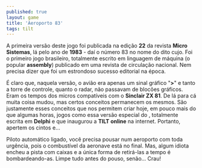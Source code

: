 ```yaml
---
published: true
layout: game
title: 'Aeroporto 83'
tags: tilt
---
```

A primeira vers&atilde;o deste jogo foi publicada na edi&ccedil;&atilde;o <b>22</b> da revista <b>Micro Sistemas</b>, l&aacute; pelo ano de <b>1983</b> - da&iacute; o n&uacute;mero 83 no nome do dito cujo. Foi o primeiro jogo brasileiro, totalmente escrito em linguagem de m&aacute;quina (o popular <b>assembly</b>) publicado em uma revista de circula&ccedil;&atilde;o nacional. Nem precisa dizer que foi um estrondoso sucesso editorial na &eacute;poca.




&Eacute; claro que, naquela vers&atilde;o, o avi&atilde;o era apenas um sinal gr&aacute;fico &quot;<b>&gt;</b>&quot; e tanto a torre de controle, quanto o radar, n&atilde;o passavam de bloc&otilde;es gr&aacute;ficos. Eram os tempos dos micros compat&iacute;veis com o <b>Sinclair ZX 81</b>. De l&aacute; para c&aacute; muita coisa mudou, mas certos conceitos permanecem os mesmos. S&atilde;o justamente esses conceitos que nos permitem criar hoje, em pouco mais do que algumas horas, jogos como essa vers&atilde;o especial do , totalmente escrita em <b>Delphi</b> e que inaugurou a <b>TILT online</b> na internet. Portanto, apertem os cintos e...




Piloto autom&aacute;tico ligado, voc&ecirc; precisa pousar num aeroporto com toda urg&ecirc;ncia, pois o combust&iacute;vel da aeronave est&aacute; no final. Mas, algum idiota encheu a pista com caixas e a &uacute;nica forma de retir&aacute;-las a tempo &eacute; bombardeando-as. Limpe tudo antes do pouso, sen&atilde;o... Crau!